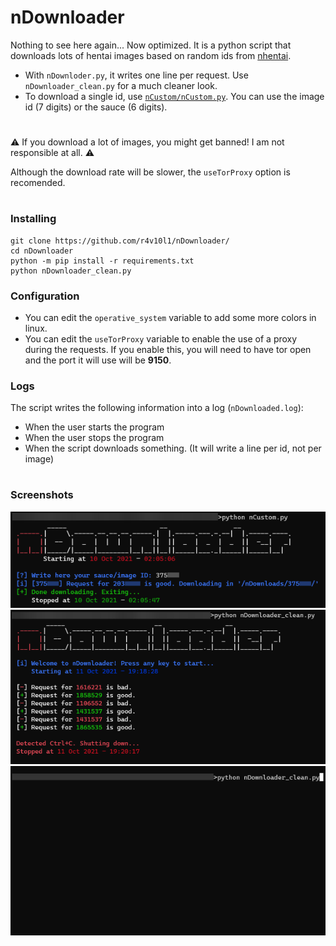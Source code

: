 # nDownloader
Nothing to see here again... Now optimized. It is a python script that downloads lots of hentai images based on random ids from [nhentai](https://nhentai.net).

* With `nDownloder.py`, it writes one line per request. Use `nDownloader_clean.py` for a much cleaner look.
* To download a single id, use [`nCustom/nCustom.py`](https://github.com/r4v10l1/nDownloader/blob/main/nCustom/nCustom.py). You can use the image id (7 digits) or the sauce (6 digits).

#

⚠️ If you download a lot of images, you might get banned! I am not responsible at all. ⚠️

Although the download rate will be slower, the `useTorProxy` option is recomended.

#

### Installing

``` shell
git clone https://github.com/r4v10l1/nDownloader/
cd nDownloader
python -m pip install -r requirements.txt
python nDownloader_clean.py
```

### Configuration

* You can edit the `operative_system` variable to add some more colors in linux.
* You can edit the `useTorProxy` variable to enable the use of a proxy during the requests. If you enable this, you will need to have tor open and the port it will use will be **9150**.

### Logs

The script writes the following information into a log (`nDownloaded.log`):
* When the user starts the program
* When the user stops the program
* When the script downloads something. (It will write a line per id, not per image)

#

### Screenshots
![ncustom :^)](images/ncustom.png)
![ndownloader :^)](images/ndownloader.png)
![ndownloader - gif :^)](images/ndownloader.gif)
